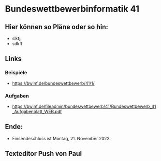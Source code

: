 # Bundeswettbewerbinformatik 41

## Hier können so Pläne oder so hin:
- slkfj
- sdkfl

## Links
### Beispiele
- https://bwinf.de/bundeswettbewerb/41/1/
### Aufgaben
- https://bwinf.de/fileadmin/bundeswettbewerb/41/Bundeswettbewerb_41_Aufgabenblatt_WEB.pdf

## Ende: 
- Einsendeschluss ist Montag, 21. November 2022.

## Texteditor Push von Paul

